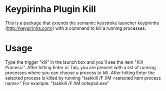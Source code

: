 Keypirinha Plugin Kill
=======================

This is a package that extends the semantic keystroke launcher keypirinha (http://keypirinha.com/) with a command to kill a running processes.

# Usage

Type the trigger "kill" in the launch box and you'll see the item "Kill Process:". After hitting Enter or Tab, you are present with a list of running processes where you can choose a process to kill.
After hitting Enter the selected process is killed by running "taskkill /F /IM &lt;selected item process name&gt;"
For example: "taskkill /F /IM notepad.exe"
